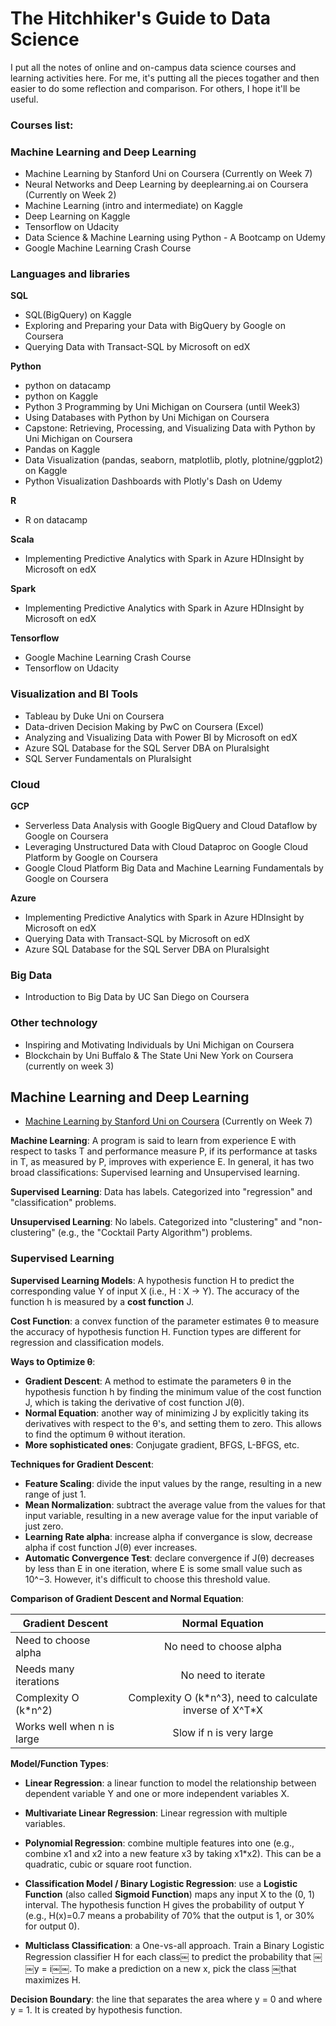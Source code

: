 # The Hitchhiker's Guide to Data Science

I put all the notes of online and on-campus data science courses and learning activities here. For me, it's putting all the pieces togather and then easier to do some reflection and comparison. For others, I hope it'll be useful.

### Courses list:

### Machine Learning and Deep Learning
- Machine Learning by Stanford Uni on Coursera (Currently on Week 7)
- Neural Networks and Deep Learning by deeplearning.ai on Coursera (Currently on Week 2)
- Machine Learning (intro and intermediate) on Kaggle
- Deep Learning on Kaggle
- Tensorflow on Udacity
- Data Science & Machine Learning using Python - A Bootcamp on Udemy
- Google Machine Learning Crash Course

### Languages and libraries
**SQL**
- SQL(BigQuery) on Kaggle
- Exploring and Preparing your Data with BigQuery by Google on Coursera
- Querying Data with Transact-SQL by Microsoft on edX

**Python**
- python on datacamp
- python on Kaggle
- Python 3 Programming by Uni Michigan on Coursera (until Week3)
- Using Databases with Python by Uni Michigan on Coursera
- Capstone: Retrieving, Processing, and Visualizing Data with Python by Uni Michigan on Coursera
- Pandas on Kaggle
- Data Visualization (pandas, seaborn, matplotlib, plotly, plotnine/ggplot2) on Kaggle
- Python Visualization Dashboards with Plotly's Dash on Udemy

**R**
- R on datacamp

**Scala**
- Implementing Predictive Analytics with Spark in Azure HDInsight by Microsoft on edX

**Spark**
- Implementing Predictive Analytics with Spark in Azure HDInsight by Microsoft on edX

**Tensorflow**
- Google Machine Learning Crash Course
- Tensorflow on Udacity

### Visualization and BI Tools
- Tableau by Duke Uni on Coursera
- Data-driven Decision Making by PwC on Coursera (Excel)
- Analyzing and Visualizing Data with Power BI by Microsoft on edX
- Azure SQL Database for the SQL Server DBA  on Pluralsight
- SQL Server Fundamentals on Pluralsight

### Cloud
**GCP**
- Serverless Data Analysis with Google BigQuery and Cloud Dataflow by Google on Coursera
- Leveraging Unstructured Data with Cloud Dataproc on Google Cloud Platform by Google on Coursera
- Google Cloud Platform Big Data and Machine Learning Fundamentals by Google on Coursera

**Azure**
- Implementing Predictive Analytics with Spark in Azure HDInsight by Microsoft on edX
- Querying Data with Transact-SQL by Microsoft on edX
- Azure SQL Database for the SQL Server DBA  on Pluralsight

### Big Data
- Introduction to Big Data by UC San Diego on Coursera

### Other technology
- Inspiring and Motivating Individuals by Uni Michigan on Coursera
- Blockchain by Uni Buffalo & The State Uni New York on Coursera (currently on week 3)

## Machine Learning and Deep Learning
- [Machine Learning by Stanford Uni on Coursera](https://www.coursera.org/learn/machine-learning) (Currently on Week 7)

**Machine Learning**: A program is said to learn from experience E with respect to tasks T and performance measure P, if its performance at tasks in T, as measured by P, improves with experience E. In general, it has two broad classifications: Supervised learning and Unsupervised learning.

**Supervised Learning**: Data has labels. Categorized into "regression" and "classification" problems.

**Unsupervised Learning**: No labels. Categorized into "clustering" and "non-clustering" (e.g., the "Cocktail Party Algorithm") problems.

### Supervised Learning

**Supervised Learning Models**: A hypothesis function H to predict the corresponding value Y of input X (i.e., H : X → Y). The accuracy of the function h is measured by a **cost function** J. 

**Cost Function**: a convex  function of the parameter estimates θ to measure the accuracy of hypothesis function H. Function types are different for regression and classification models.

**Ways to Optimize θ**:
- **Gradient Descent**: A method to estimate the parameters θ in the hypothesis function h by finding the minimum value of the cost function J, which is taking the derivative of cost function J(θ).
- **Normal Equation**: another way of minimizing J by explicitly taking its derivatives with respect to the θ's, and setting them to zero. This allows to find the optimum θ without iteration.
- **More sophisticated ones**: Conjugate gradient, BFGS, L-BFGS, etc.

**Techniques for Gradient Descent**:
- **Feature Scaling**: divide the input values by the range, resulting in a new range of just 1. 
- **Mean Normalization**: subtract the average value from the values for that input variable, resulting in a new average value for the input variable of just zero.
- **Learning Rate alpha**: increase alpha if convergance is slow, decrease alpha if cost function J(θ) ever increases.
- **Automatic Convergence Test**: declare convergence if J(θ) decreases by less than E in one iteration, where E is some small value such as 10^−3. However, it's difficult to choose this threshold value.

**Comparison of Gradient Descent and Normal Equation**:

| Gradient Descent | Normal Equation |
|----------------|:-------------:|
| Need to choose alpha | No need to choose alpha |
| Needs many iterations | No need to iterate |
| Complexity O (k\*n^2) | Complexity O (k\*n^3), need to calculate inverse of X^T\*X |
| Works well when n is large | Slow if n is very large |

**Model/Function Types**:
- **Linear Regression**: a linear function to model the relationship between dependent variable Y and one or more independent variables X.
-  **Multivariate Linear Regression**: Linear regression with multiple variables.

- **Polynomial Regression**: combine multiple features into one (e.g., combine x1 and x2 into a new feature x3 by taking x1\*x2). This can be a quadratic, cubic or square root function.

- **Classification Model / Binary Logistic Regression**: use a **Logistic Function** (also called **Sigmoid Function**) maps any input X to the (0, 1) interval. The hypothesis function H gives the probability of output Y (e.g., H(x)=0.7 means a probability of 70% that the output is 1, or 30% for output 0). 

- **Multiclass Classification**: a One-vs-all approach. Train a Binary Logistic Regression classifier H for each class￼ to predict the probability that ￼ ￼y = i￼￼. To make a prediction on a new x, pick the class ￼that maximizes H.


**Decision Boundary**: the line that separates the area where y = 0 and where y = 1. It is created by hypothesis function.
